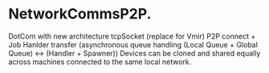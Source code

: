 # NetworkCommsP2P.
 DotCom with new architecture tcpSocket (replace for Vmir)
 P2P connect + Job Hanlder transfer (asynchronous queue handling (Local Queue + Global Queue) <-> (Handler + Spawner))
 Devices can be cloned and shared equally across machines connected to the same local network.
